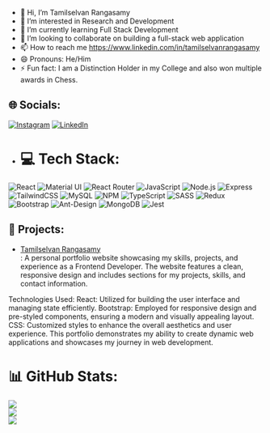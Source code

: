 - 👋 Hi, I’m Tamilselvan Rangasamy
- 👀 I’m interested in  Research and Development
- 🌱 I’m currently learning Full Stack Development
- 💞️ I’m looking to collaborate on building a full-stack web application
- 📫 How to reach me  https://www.linkedin.com/in/tamilselvanrangasamy
- 😄 Pronouns:  He/Him
- ⚡ Fun fact:  I am a Distinction Holder in my College and also won multiple awards in Chess.
## 🌐 Socials:
[![Instagram](https://img.shields.io/badge/instagram-%23E1306C.svg?style=for-the-badge&logo=instagram&logoColor=white)](https://www.instagram.com/this_is_tsr/)
[![LinkedIn](https://img.shields.io/badge/linkedin-%230A66C2.svg?style=for-the-badge&logo=linkedin&logoColor=white)](https://www.linkedin.com/in/tamilselvanrangasamy)

- # 💻 Tech Stack:
![React](https://img.shields.io/badge/react-%2320232a.svg?style=for-the-badge&logo=react&logoColor=%2361DAFB) ![Material UI](https://img.shields.io/badge/material%20ui-%230081CB.svg?style=for-the-badge&logo=mui&logoColor=white) ![React Router](https://img.shields.io/badge/React_Router-CA4245?style=for-the-badge&logo=react-router&logoColor=white) ![JavaScript](https://img.shields.io/badge/javascript-%23323330.svg?style=for-the-badge&logo=javascript&logoColor=%23F7DF1E) ![Node.js](https://img.shields.io/badge/node.js-%234f8b3d.svg?style=for-the-badge&logo=node.js&logoColor=white) ![Express](https://img.shields.io/badge/express-%23404d59.svg?style=for-the-badge&logo=express&logoColor=white)  ![TailwindCSS](https://img.shields.io/badge/tailwindcss-%2338B2AC.svg?style=for-the-badge&logo=tailwind-css&logoColor=white) ![MySQL](https://img.shields.io/badge/mysql-%2300f.svg?style=for-the-badge&logo=mysql&logoColor=white) ![NPM](https://img.shields.io/badge/NPM-%23000000.svg?style=for-the-badge&logo=npm&logoColor=white) ![TypeScript](https://img.shields.io/badge/typescript-%23007ACC.svg?style=for-the-badge&logo=typescript&logoColor=white) ![SASS](https://img.shields.io/badge/SASS-hotpink.svg?style=for-the-badge&logo=SASS&logoColor=white) ![Redux](https://img.shields.io/badge/redux-%23593d88.svg?style=for-the-badge&logo=redux&logoColor=white) ![Bootstrap](https://img.shields.io/badge/bootstrap-%23563D7C.svg?style=for-the-badge&logo=bootstrap&logoColor=white) ![Ant-Design](https://img.shields.io/badge/-AntDesign-%230170FE?style=for-the-badge&logo=ant-design&logoColor=white) ![MongoDB](https://img.shields.io/badge/mongodb-%2347A248.svg?style=for-the-badge&logo=mongodb&logoColor=white) 
![Jest](https://img.shields.io/badge/jest-%23C21325.svg?style=for-the-badge&logo=jest&logoColor=white)

## 🚀 Projects:
- [Tamilselvan Rangasamy ](https://tamilselvanrangasamy.netlify.app/)  <br>: A personal portfolio website showcasing my skills, projects, and experience as a Frontend Developer. The website features a clean, responsive design and includes sections for my projects, skills, and contact information.

Technologies Used:
React: Utilized for building the user interface and managing state efficiently.
Bootstrap: Employed for responsive design and pre-styled components, ensuring a modern and visually appealing layout.
CSS: Customized styles to enhance the overall aesthetics and user experience.
This portfolio demonstrates my ability to create dynamic web applications and showcases my journey in web development.

# 📊 GitHub Stats:
![](https://github-readme-stats.vercel.app/api?username=tamilselvanrangasamy&theme=radical&hide_border=false&include_all_commits=false&count_private=false) <br/>
![](https://github-readme-streak-stats.herokuapp.com/?user=tamilselvanrangasamy&theme=radical&hide_border=false) <br/>
![](https://github-readme-stats.vercel.app/api/top-langs/?username=tamilselvanrangasamy&theme=radical&hide_border=false&include_all_commits=false&count_private=false&layout=compact)

<!---
tamilselvanrangasamy/tamilselvanrangasamy is a ✨ special ✨ repository because its `README.md` (this file) appears on your GitHub profile.
You can click the Preview link to take a look at your changes.
--->
